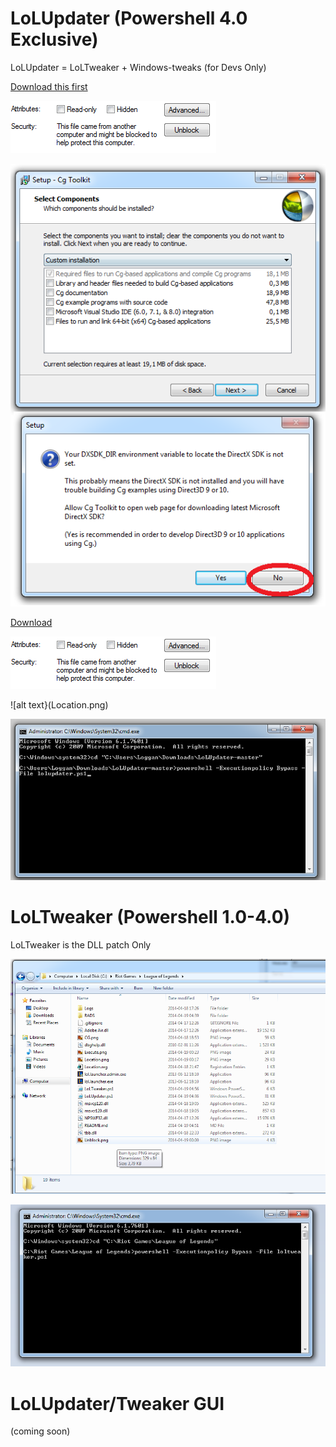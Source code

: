 LoLUpdater (Powershell 4.0 Exclusive)
==========
LoLUpdater = LoLTweaker + Windows-tweaks (for Devs Only)

[Download this first](http://developer.download.nvidia.com/cg/Cg_3.1/Cg-3.1_April2012_Setup.exe)

![alt text](Unblock.png)

![alt text](CG.png)

[Download](https://github.com/Loggan08/LoLUpdater/archive/master.zip)

![alt text](Unblock.png)

![alt text}(Location.png)

![alt text](Execute.png)


LoLTweaker (Powershell 1.0-4.0)
==========
LoLTweaker is the DLL patch Only

![alt text](loltweaker.png)

![alt text](loltweakerexecute.png)


LoLUpdater/Tweaker GUI
==========
(coming soon)

